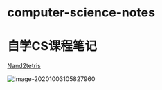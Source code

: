 # computer-science-notes
# 自学CS课程笔记

[Nand2tetris](https://github.com/ZhouMeng1998/computer-science-notes/blob/main/notes/Nand2Tetris.md)

![image-20201003105827960](C:\Users\Philip\AppData\Roaming\Typora\typora-user-images\image-20201003105827960.png)